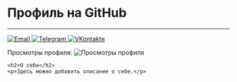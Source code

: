 <div>
    <h1>Профиль на GitHub</h1>
    <hr>
    <p>
        <a href="mailto:is50_d.e.morozikov@mpt.ru">
            <img src="https://example.com/email-icon.png" alt="Email">
        </a>
        <a href="https://t.me/Dafeshka">
            <img src="https://example.com/telegram-icon.png" alt="Telegram">
        </a>
        <a href="https://vk.com/danneshka">
            <img src="https://example.com/vk-icon.png" alt="VKontakte">
        </a>
    </p>
    <p>Просмотры профиля: <img src="https://github-readme-views.herokuapp.com/?username=Dafeshka&color=blueviolet&style=flat" alt="Просмотры профиля"></p>
    
    <h2>О себе</h2>
    <p>Здесь можно добавить описание о себе.</p>
  </div>
